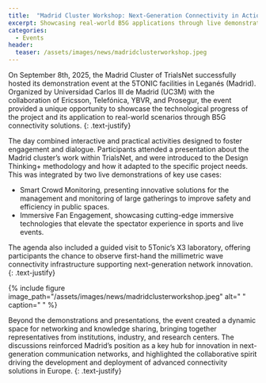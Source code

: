 ```yaml
---
title:  "Madrid Cluster Workshop: Next-Generation Connectivity in Action"
excerpt: Showcasing real-world B5G applications through live demonstrations and hands-on exploration of cutting-edge infrastructure.
categories: 
  - Events
header:
  teaser: /assets/images/news/madridclusterworkshop.jpeg
---
```

On September 8th, 2025, the Madrid Cluster of TrialsNet successfully hosted its demonstration event at the 5TONIC facilities in Leganés (Madrid). Organized by Universidad Carlos III de Madrid (UC3M) with the collaboration of Ericsson, Telefónica, YBVR, and Prosegur, the event provided a unique opportunity to showcase the technological progress of the project and its application to real-world scenarios through B5G connectivity solutions.
{: .text-justify}

The day combined interactive and practical activities designed to foster engagement and dialogue. Participants attended a presentation about the Madrid cluster’s work within TrialsNet, and were introduced to the Design Thinking+ methodology and how it adapted to the specific project needs. This was integrated by two live demonstrations of key use cases:

- Smart Crowd Monitoring, presenting innovative solutions for the management and monitoring of large gatherings to improve safety and efficiency in public spaces.
- Immersive Fan Engagement, showcasing cutting-edge immersive technologies that elevate the spectator experience in sports and live events.

The agenda also included a guided visit to 5Tonic’s X3 laboratory, offering participants the chance to observe first-hand the millimetric wave connectivity infrastructure supporting next-generation network innovation.
{: .text-justify}

{% include figure image_path="/assets/images/news/madridclusterworkshop.jpeg" alt=" " caption=" " %}

Beyond the demonstrations and presentations, the event created a dynamic space for networking and knowledge sharing, bringing together representatives from institutions, industry, and research centers. The discussions reinforced Madrid’s position as a key hub for innovation in next-generation communication networks, and highlighted the collaborative spirit driving the development and deployment of advanced connectivity solutions in Europe.
{: .text-justify}


